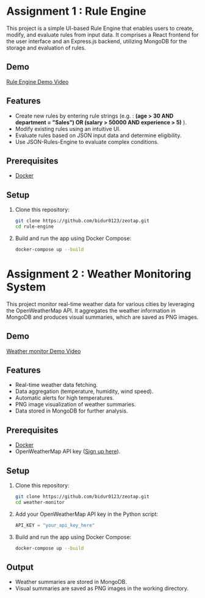 # Assignment 1 : Rule Engine


This project is a simple UI-based Rule Engine that enables users to create, modify, and evaluate rules from input data. It comprises a React frontend for the user interface and an Express.js backend, utilizing MongoDB for the storage and evaluation of rules.

## Demo
[Rule Engine Demo Video](https://youtu.be/agFyy1W6DX0)

## Features
- Create new rules by entering rule strings (e.g. : **(age > 30 AND department = "Sales") OR (salary > 50000 AND experience > 5)** ).
- Modify existing rules using an intuitive UI.
- Evaluate rules based on JSON input data and determine eligibility.
- Use JSON-Rules-Engine to evaluate complex conditions.

## Prerequisites
- [Docker](https://docs.docker.com/get-docker/)

## Setup

1. Clone this repository:
    ```bash
    git clone https://github.com/bidur0123/zeotap.git
    cd rule-engine
    ```
2. Build and run the app using Docker Compose:
    ```bash
    docker-compose up --build
    ```
# Assignment 2 : Weather Monitoring System

This project monitor real-time weather data for various cities by leveraging the OpenWeatherMap API. It aggregates the weather information in MongoDB and produces visual summaries, which are saved as PNG images.

## Demo
[Weather monitor Demo Video](https://youtu.be/4Rj1GH3bZyc)

## Features

- Real-time weather data fetching.
- Data aggregation (temperature, humidity, wind speed).
- Automatic alerts for high temperatures.
- PNG image visualization of weather summaries.
- Data stored in MongoDB for further analysis.

## Prerequisites
- [Docker](https://docs.docker.com/get-docker/)
- OpenWeatherMap API key ([Sign up here](https://openweathermap.org/api)).

## Setup

1. Clone this repository:
    ```bash
    git clone https://github.com/bidur0123/zeotap.git
    cd weather-monitor
    ```

2. Add your OpenWeatherMap API key in the Python script:
    ```python
    API_KEY = "your_api_key_here"
    ```

3. Build and run the app using Docker Compose:
    ```bash
    docker-compose up --build
    ```

## Output
- Weather summaries are stored in MongoDB.
- Visual summaries are saved as PNG images in the working directory.

